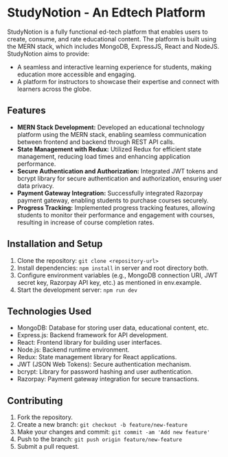 # StudyNotion - An Edtech Platform

StudyNotion is a fully functional ed-tech platform that enables users to create, consume, and rate educational content. The platform is built using the MERN stack, which includes MongoDB, ExpressJS, React and NodeJS. StudyNotion aims to provide:

- A seamless and interactive learning experience for students, making education more accessible and engaging.
- A platform for instructors to showcase their expertise and connect with learners across the globe.

## Features

- **MERN Stack Development:** Developed an educational technology platform using the MERN stack, enabling seamless communication between frontend and backend through REST API calls.
- **State Management with Redux:** Utilized Redux for efficient state management, reducing load times and enhancing application performance.
- **Secure Authentication and Authorization:** Integrated JWT tokens and bcrypt library for secure authentication and authorization, ensuring user data privacy.
- **Payment Gateway Integration:** Successfully integrated Razorpay payment gateway, enabling students to purchase courses securely.
- **Progress Tracking:** Implemented progress tracking features, allowing students to monitor their performance and engagement with courses, resulting in increase of course completion rates.

## Installation and Setup

1. Clone the repository: `git clone <repository-url>`
2. Install dependencies: `npm install` in server and root directory both.
3. Configure environment variables (e.g., MongoDB connection URI, JWT secret key, Razorpay API key, etc.) as mentioned in env.example.
4. Start the development server: `npm run dev`

## Technologies Used

- MongoDB: Database for storing user data, educational content, etc.
- Express.js: Backend framework for API development.
- React: Frontend library for building user interfaces.
- Node.js: Backend runtime environment.
- Redux: State management library for React applications.
- JWT (JSON Web Tokens): Secure authentication mechanism.
- bcrypt: Library for password hashing and user authentication.
- Razorpay: Payment gateway integration for secure transactions.

## Contributing

1. Fork the repository.
2. Create a new branch: `git checkout -b feature/new-feature`
3. Make your changes and commit: `git commit -am 'Add new feature'`
4. Push to the branch: `git push origin feature/new-feature`
5. Submit a pull request.
